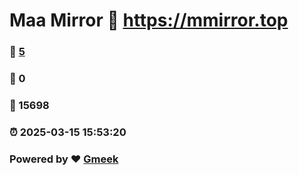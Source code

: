 # Maa Mirror :link: https://mmirror.top 
### :page_facing_up: [5](https://mmirror.top/tag.html) 
### :speech_balloon: 0 
### :hibiscus: 15698 
### :alarm_clock: 2025-03-15 15:53:20 
### Powered by :heart: [Gmeek](https://github.com/Meekdai/Gmeek)
